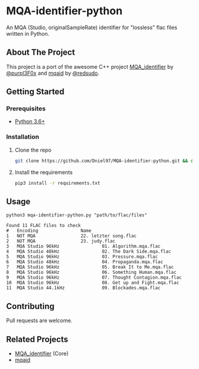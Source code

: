 # MQA-identifier-python

An MQA (Studio, originalSampleRate) identifier for "lossless" flac files written in Python.

## About The Project

This project is a port of the awesome C++ project [MQA_identifier](https://github.com/purpl3F0x/MQA_identifier) by
[@purpl3F0x](https://github.com/purpl3F0x) and [mqaid](https://github.com/redsudo/mqaid) by
[@redsudo](https://github.com/redsudo).

## Getting Started

### Prerequisites

- [Python 3.6+](https://python.org/)

### Installation

1. Clone the repo

    ```sh
    git clone https://github.com/Dniel97/MQA-identifier-python.git && cd MQA-identifier-python
    ```

2. Install the requirements

    ```sh
    pip3 install -r requirements.txt
    ```

## Usage

```shell
python3 mqa-identifier-python.py "path/to/flac/files"
```

```
Found 11 FLAC files to check
#	Encoding				Name
1	NOT MQA					22. letzter song.flac
2	NOT MQA					23. judy.flac
3	MQA Studio 96kHz		        01. Algorithm.mqa.flac
4	MQA Studio 48kHz		        02. The Dark Side.mqa.flac
5	MQA Studio 96kHz		        03. Pressure.mqa.flac
6	MQA Studio 48kHz		        04. Propaganda.mqa.flac
7	MQA Studio 96kHz		        05. Break It to Me.mqa.flac
8	MQA Studio 96kHz		        06. Something Human.mqa.flac
9	MQA Studio 96kHz		        07. Thought Contagion.mqa.flac
10	MQA Studio 96kHz		        08. Get up and Fight.mqa.flac
11	MQA Studio 44.1kHz		        09. Blockades.mqa.flac
```

## Contributing

Pull requests are welcome.

## Related Projects

- [MQA_identifier](https://github.com/purpl3F0x/MQA_identifier) (Core)
- [mqaid](https://github.com/redsudo/mqaid)
